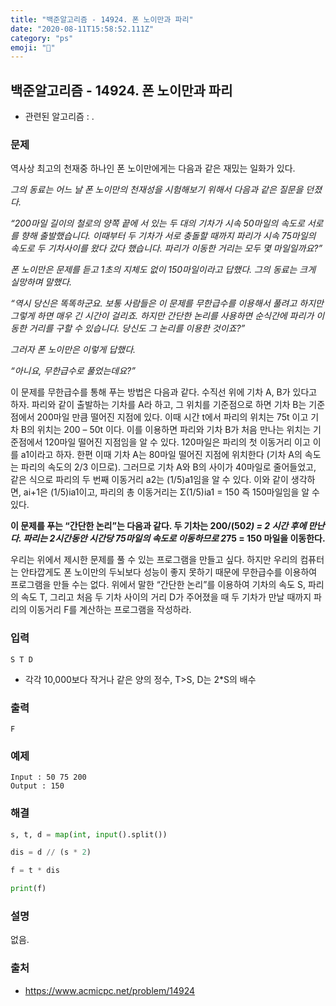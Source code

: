 ```yaml
---
title: "백준알고리즘 - 14924. 폰 노이만과 파리"
date: "2020-08-11T15:58:52.111Z"
category: "ps"
emoji: "🦡"
---
```


## 백준알고리즘 - 14924. 폰 노이만과 파리

- 관련된 알고리즘 : .

### 문제

역사상 최고의 천재중 하나인 폰 노이만에게는 다음과 같은 재밌는 일화가 있다.

*그의 동료는 어느 날 폰 노이만의 천재성을 시험해보기 위해서 다음과 같은 질문을 던졌다.*

*“200마일 길이의 철로의 양쪽 끝에 서 있는 두 대의 기차가 시속 50마일의 속도로 서로를 향해 출발했습니다. 이때부터 두 기차가 서로 충돌할 때까지 파리가 시속 75마일의 속도로 두 기차사이를 왔다 갔다 했습니다. 파리가 이동한 거리는 모두 몇 마일일까요?”*

*폰 노이만은 문제를 듣고 1초의 지체도 없이 150마일이라고 답했다. 그의 동료는 크게 실망하며 말했다.*

*“역시 당신은 똑똑하군요. 보통 사람들은 이 문제를 무한급수를 이용해서 풀려고 하지만 그렇게 하면 매우 긴 시간이 걸리죠. 하지만 간단한 논리를 사용하면 순식간에 파리가 이동한 거리를 구할 수 있습니다. 당신도 그 논리를 이용한 것이죠?”*

*그러자 폰 노이만은 이렇게 답했다.*

*“아니요, 무한급수로 풀었는데요?”*

이 문제를 무한급수를 통해 푸는 방법은 다음과 같다.  수직선 위에 기차 A, B가 있다고 하자.  파리와 같이 출발하는 기차를 A라 하고, 그 위치를 기준점으로 하면 기차 B는 기준점에서 200마일 만큼 떨어진 지점에 있다. 이때 시간 t에서 파리의 위치는 75t 이고 기차 B의 위치는 200 – 50t 이다. 이를 이용하면 파리와 기차 B가 처음 만나는 위치는 기준점에서 120마일 떨어진 지점임을 알 수 있다.  120마일은 파리의 첫 이동거리 이고 이를 a1이라고 하자.  한편 이때 기차 A는 80마일 떨어진 지점에 위치한다 (기차 A의 속도는 파리의 속도의 2/3 이므로).  그러므로 기차 A와 B의 사이가 40마일로 줄어들었고, 같은 식으로 파리의 두 번째 이동거리 a2는 (1/5)a1임을 알 수 있다.  이와 같이 생각하면, ai+1은 (1/5)ia1이고, 파리의 총 이동거리는 Σ(1/5)ia1 = 150 즉 150마일임을 알 수 있다.

**이 문제를 푸는 “간단한 논리”는 다음과 같다. 두 기차는 200/(50*2) = 2 시간 후에 만난다. 파리는 2시간동안 시간당 75마일의 속도로 이동하므로 2*75 = 150 마일을 이동한다.**

우리는 위에서 제시한 문제를 풀 수 있는 프로그램을 만들고 싶다. 하지만 우리의 컴퓨터는 안타깝게도 폰 노이만의 두뇌보다 성능이 좋지 못하기 때문에 무한급수를 이용하여 프로그램을 만들 수는 없다.  위에서 말한 “간단한 논리”를 이용하여 기차의 속도 S, 파리의 속도 T, 그리고 처음 두 기차 사이의 거리 D가 주어졌을 때 두 기차가 만날 때까지 파리의 이동거리 F를 계산하는 프로그램을 작성하라.

### 입력

```
S T D 
```

- 각각 10,000보다 작거나 같은 양의 정수, T>S, D는 2*S의 배수

### 출력

```
F
```

### 예제

```
Input : 50 75 200
Output : 150
```

### 해결

```python
s, t, d = map(int, input().split())

dis = d // (s * 2)

f = t * dis

print(f)
```

### 설명

없음.

### 출처

- https://www.acmicpc.net/problem/14924
